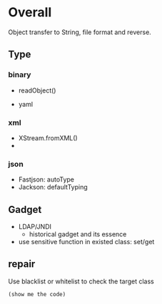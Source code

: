 # Overall 
 Object transfer to String, file format and reverse.

## Type
### binary
- readObject()

- yaml

### xml
- XStream.fromXML()
- 

### json
- Fastjson: autoType
- Jackson: defaultTyping

## Gadget
- LDAP/JNDI
  - historical gadget and its essence
- use sensitive function in existed class: set/get

##  repair

Use blacklist or whitelist to check the target class 
```
(show me the code)
```
